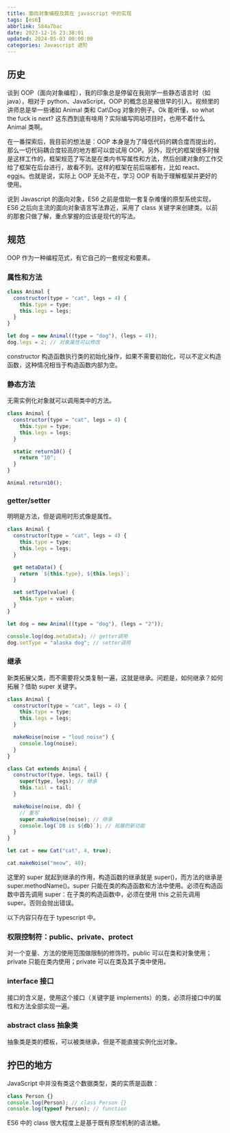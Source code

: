 ```yaml
---
title: 面向对象编程及其在 javascript 中的实现
tags: [es6]
abbrlink: 584a7bac
date: 2023-12-16 23:38:01
updated: 2024-05-03 00:00:00
categories: Javascript 进阶
---
```


## 历史

谈到 OOP（面向对象编程），我的印象总是停留在我刚学一些静态语言时（如 java），相对于 python、JavaScript，OOP 的概念总是被很早的引入。视频里的讲师总是举一些诸如 Animal 类和 Cat\Dog 对象的例子。Ok 能听懂，so what the fuck is next? 这东西到底有啥用？实际编写网站项目时，也用不着什么 Animal 类啊。

在一番探索后，我目前的想法是：OOP 本身是为了降低代码的耦合度而提出的，那么一切代码耦合度较高的地方都可以尝试用 OOP。另外，现代的框架很多时候是这样工作的，框架规范了写法是在类内书写属性和方法，然后创建对象的工作交给了框架在后台进行，故看不到。这样的框架在前后端都有，比如 react、eggjs。也就是说，实际上 OOP 无处不在，学习 OOP 有助于理解框架并更好的使用。

说到 Javascript 的面向对象，ES6 之前是借助一套复杂难懂的原型系统实现，ES6 之后向主流的面向对象语言写法靠近，采用了 class 关键字来创建类。以前的那套只做了解，重点掌握的应该是现代的写法。

## 规范

OOP 作为一种编程范式，有它自己的一套规定和要素。

### 属性和方法

```javascript
class Animal {
  constructor(type = "cat", legs = 4) {
    this.type = type;
    this.legs = legs;
  }
}

let dog = new Animal((type = "dog"), (legs = 4));
dog.legs = 2; // 对象属性可以修改
```

constructor 构造函数执行类的初始化操作，如果不需要初始化，可以不定义构造函数，这种情况相当于构造函数内部为空。

### 静态方法

无需实例化对象就可以调用类中的方法。

```javascript
class Animal {
  constructor(type = "cat", legs = 4) {
    this.type = type;
    this.legs = legs;
  }

  static return10() {
    return "10";
  }
}

Animal.return10();
```

### getter/setter

明明是方法，但是调用时形式像是属性。

```javascript
class Animal {
  constructor(type = "cat", legs = 4) {
    this.type = type;
    this.legs = legs;
  }

  get metaData() {
    return `${this.type}, ${this.legs}`;
  }

  set setType(value) {
    this.type = value;
  }
}

let dog = new Animal((type = "dog"), (legs = "2"));

console.log(dog.metaData); // getter调用
dog.setType = "alaska dog"; // setter调用
```

### 继承

新类拓展父类，而不需要将父类复制一遍，这就是继承。问题是，如何继承？如何拓展？借助 super 关键字。

```javascript
class Animal {
  constructor(type = "cat", legs = 4) {
    this.type = type;
    this.legs = legs;
  }

  makeNoise(noise = "loud noise") {
    console.log(noise);
  }
}

class Cat extends Animal {
  constructor(type, legs, tail) {
    super(type, legs); // 继承
    this.tail = tail;
  }

  makeNoise(noise, db) {
    // 重写
    super.makeNoise(noise); // 继承
    console.log(`DB is ${db}`); // 拓展的新功能
  }
}

let cat = new Cat("cat", 4, true);

cat.makeNoise("meow", 40);
```

这里的 super 就起到继承的作用，构造函数的继承就是 super()，而方法的继承是 super.methodName()。super 只能在类的构造函数和方法中使用。必须在构造函数中首先调用 super：在子类的构造函数中，必须在使用 this 之前先调用 super。否则会抛出错误。

以下内容只存在于 typescript 中。

### 权限控制符：public、private、protect

对一个变量、方法的使用范围做限制的修饰符。public 可以在类和对象使用；private 只能在类内使用；private 可以在类及其子类中使用。

### interface 接口

接口的含义是，使用这个接口（关键字是 implements）的类，必须将接口中的属性和方法全部实现一遍。

### abstract class 抽象类

抽象类是类的模板，可以被类继承，但是不能直接实例化出对象。

## 拧巴的地方

JavaScript 中并没有类这个数据类型，类的实质是函数：

```js
class Person {}
console.log(Person); // class Person {}
console.log(typeof Person); // function
```

ES6 中的 class 很大程度上是基于既有原型机制的语法糖。
